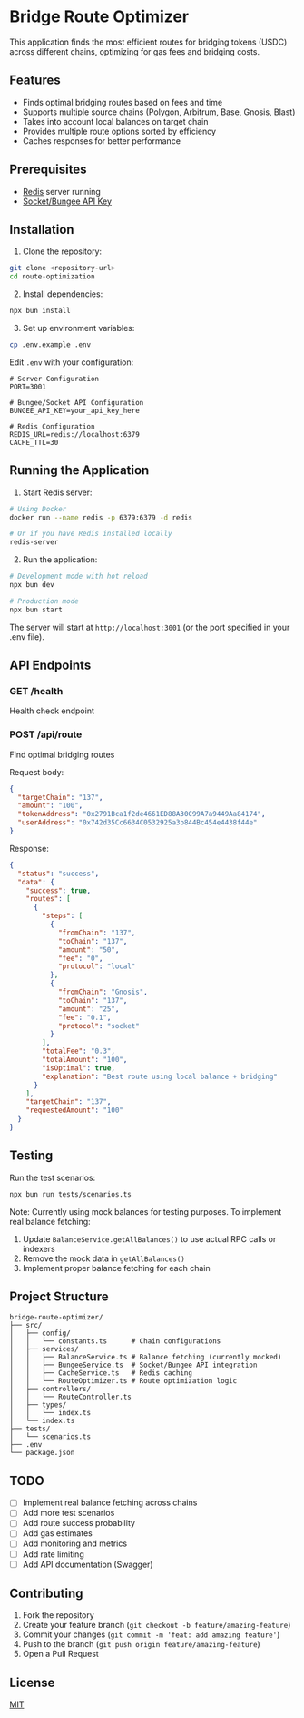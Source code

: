 # Bridge Route Optimizer

This application finds the most efficient routes for bridging tokens (USDC) across different chains, optimizing for gas fees and bridging costs.

## Features

- Finds optimal bridging routes based on fees and time
- Supports multiple source chains (Polygon, Arbitrum, Base, Gnosis, Blast)
- Takes into account local balances on target chain
- Provides multiple route options sorted by efficiency
- Caches responses for better performance

## Prerequisites

- [Redis](https://redis.io/) server running
- [Socket/Bungee API Key](https://docs.socket.tech/)

## Installation

1. Clone the repository:
```bash
git clone <repository-url>
cd route-optimization
```

2. Install dependencies:
```bash
npx bun install
```

3. Set up environment variables:
```bash
cp .env.example .env
```

Edit `.env` with your configuration:
```env
# Server Configuration
PORT=3001

# Bungee/Socket API Configuration
BUNGEE_API_KEY=your_api_key_here

# Redis Configuration
REDIS_URL=redis://localhost:6379
CACHE_TTL=30
```

## Running the Application

1. Start Redis server:
```bash
# Using Docker
docker run --name redis -p 6379:6379 -d redis

# Or if you have Redis installed locally
redis-server
```

2. Run the application:
```bash
# Development mode with hot reload
npx bun dev

# Production mode
npx bun start
```

The server will start at `http://localhost:3001` (or the port specified in your .env file).

## API Endpoints

### GET /health
Health check endpoint

### POST /api/route
Find optimal bridging routes

Request body:
```json
{
  "targetChain": "137",
  "amount": "100",
  "tokenAddress": "0x2791Bca1f2de4661ED88A30C99A7a9449Aa84174",
  "userAddress": "0x742d35Cc6634C0532925a3b844Bc454e4438f44e"
}
```

Response:
```json
{
  "status": "success",
  "data": {
    "success": true,
    "routes": [
      {
        "steps": [
          {
            "fromChain": "137",
            "toChain": "137",
            "amount": "50",
            "fee": "0",
            "protocol": "local"
          },
          {
            "fromChain": "Gnosis",
            "toChain": "137",
            "amount": "25",
            "fee": "0.1",
            "protocol": "socket"
          }
        ],
        "totalFee": "0.3",
        "totalAmount": "100",
        "isOptimal": true,
        "explanation": "Best route using local balance + bridging"
      }
    ],
    "targetChain": "137",
    "requestedAmount": "100"
  }
}
```

## Testing

Run the test scenarios:
```bash
npx bun run tests/scenarios.ts
```

Note: Currently using mock balances for testing purposes. To implement real balance fetching:
1. Update `BalanceService.getAllBalances()` to use actual RPC calls or indexers
2. Remove the mock data in `getAllBalances()`
3. Implement proper balance fetching for each chain

## Project Structure

```
bridge-route-optimizer/
├── src/
│   ├── config/
│   │   └── constants.ts      # Chain configurations
│   ├── services/
│   │   ├── BalanceService.ts # Balance fetching (currently mocked)
│   │   ├── BungeeService.ts  # Socket/Bungee API integration
│   │   ├── CacheService.ts   # Redis caching
│   │   └── RouteOptimizer.ts # Route optimization logic
│   ├── controllers/
│   │   └── RouteController.ts
│   ├── types/
│   │   └── index.ts
│   └── index.ts
├── tests/
│   └── scenarios.ts
├── .env
└── package.json
```

## TODO

- [ ] Implement real balance fetching across chains
- [ ] Add more test scenarios
- [ ] Add route success probability
- [ ] Add gas estimates
- [ ] Add monitoring and metrics
- [ ] Add rate limiting
- [ ] Add API documentation (Swagger)

## Contributing

1. Fork the repository
2. Create your feature branch (`git checkout -b feature/amazing-feature`)
3. Commit your changes (`git commit -m 'feat: add amazing feature'`)
4. Push to the branch (`git push origin feature/amazing-feature`)
5. Open a Pull Request

## License

[MIT](LICENSE)
